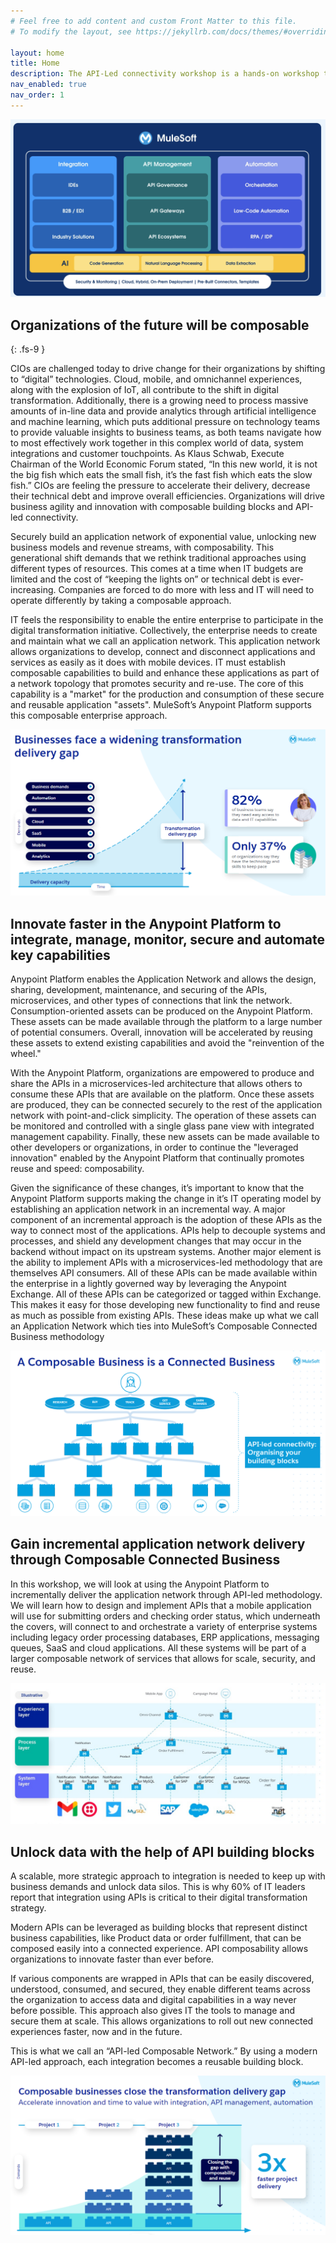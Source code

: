 ```yaml
---
# Feel free to add content and custom Front Matter to this file.
# To modify the layout, see https://jekyllrb.com/docs/themes/#overriding-theme-defaults

layout: home
title: Home
description: The API-Led connectivity workshop is a hands-on workshop that will help you understand how to design, build, secure, and manage APIs using MuleSoft Anypoint Platform.
nav_enabled: true
nav_order: 1
---
```


![Head Image](./assets/images/header-intro-2.png "Header Intro")

## Organizations of the future will be composable
{: .fs-9 }

CIOs are challenged today to drive change for their organizations by shifting to “digital” technologies. Cloud, mobile, and omnichannel experiences, along with the explosion of IoT, all contribute to the shift in digital transformation. Additionally, there is a growing need to process massive amounts of in-line data and provide analytics through artificial intelligence and machine learning, which puts additional pressure on technology teams to provide valuable insights to business teams, as both teams navigate how to most effectively work together in this complex world of data, system integrations and customer touchpoints. As Klaus Schwab, Execute Chairman of the World Economic Forum stated, “In this new world, it is not the big fish which eats the small fish, it’s the fast fish which eats the slow fish.” CIOs are feeling the pressure to accelerate their delivery, decrease their technical debt and improve overall efficiencies. Organizations will drive business agility and innovation with composable building blocks and API-led connectivity.

Securely build an application network of exponential value, unlocking new business models and revenue streams, with composability. This generational shift demands that we rethink traditional approaches using different types of resources. This comes at a time when IT budgets are limited and the cost of “keeping the lights on” or technical debt is ever-increasing. Companies are forced to do more with less and IT will need to operate differently by taking a composable approach.

IT feels the responsibility to enable the entire enterprise to participate in the digital transformation initiative. Collectively, the enterprise needs to create and maintain what we call an application network. This application network allows organizations to develop, connect and disconnect applications and services as easily as it does with mobile devices. IT must establish composable capabilities to build and enhance these applications as part of a network topology that promotes security and re-use. The core of this capability is a "market" for the production and consumption of these secure and reusable application "assets". MuleSoft’s Anypoint Platform supports this composable enterprise approach.

![Business Transformation](./assets/images/home/business-transformation.png "Business Transformation")

## Innovate faster in the Anypoint Platform to integrate, manage, monitor, secure and automate key capabilities

Anypoint Platform enables the Application Network and allows the design, sharing, development, maintenance, and securing of the APIs, microservices, and other types of connections that link the network. Consumption-oriented assets can be produced on the Anypoint Platform. These assets can be made available through the platform to a large number of potential consumers. Overall, innovation will be accelerated by reusing these assets to extend existing capabilities and avoid the "reinvention of the wheel."

With the Anypoint Platform, organizations are empowered to produce and share the APIs in a microservices-led architecture that allows others to consume these APIs that are available on the platform. Once these assets are produced, they can be connected securely to the rest of the application network with point-and-click simplicity. The operation of these assets can be monitored and controlled with a single glass pane view with integrated management capability. Finally, these new assets can be made available to other developers or organizations, in order to continue the "leveraged innovation" enabled by the Anypoint Platform that continually promotes reuse and speed: composability.

Given the significance of these changes, it’s important to know that the Anypoint Platform supports making the change in it’s IT operating model by establishing an application network in an incremental way. A major component of an incremental approach is the adoption of these APIs as the way to connect most of the applications. APIs help to decouple systems and processes, and shield any development changes that may occur in the backend without impact on its upstream systems. Another major element is the ability to implement APIs with a microservices-led methodology that are themselves API consumers. All of these APIs can be made available within the enterprise in a lightly governed way by leveraging the Anypoint Exchange. All of these APIs can be categorized or tagged within Exchange. This makes it easy for those developing new functionality to find and reuse as much as possible from existing APIs. These ideas make up what we call an Application Network which ties into MuleSoft’s Composable Connected Business methodology

![Composable Business](./assets/images/home/composable-business.png "Composable Business")

## Gain incremental application network delivery through Composable Connected Business

In this workshop, we will look at using the Anypoint Platform to incrementally deliver the application network through API-led methodology. We will learn how to design and implement APIs that a mobile application will use for submitting orders and checking order status, which underneath the covers, will connect to and orchestrate a variety of enterprise systems including legacy order processing databases, ERP applications, messaging queues, SaaS and cloud applications. All these systems will be part of a larger composable network of services that allows for scale, security, and reuse.

![Composable Network](./assets/images/home/composable-network.png "Composable Network")

## Unlock data with the help of API building blocks

A scalable, more strategic approach to integration is needed to keep up with business demands and unlock data silos. This is why 60% of IT leaders report that integration using APIs is critical to their digital transformation strategy.

Modern APIs can be leveraged as building blocks that represent distinct business capabilities, like Product data or order fulfillment, that can be composed easily into a connected experience. API composability allows organizations to innovate faster than ever before.

If various components are wrapped in APIs that can be easily discovered, understood, consumed, and secured, they enable different teams across the organization to access data and digital capabilities in a way never before possible. This approach also gives IT the tools to manage and secure them at scale. This allows organizations to roll out new connected experiences faster, now and in the future.

This is what we call an “API-led Composable Network.” By using a modern API-led approach, each integration becomes a reusable building block.

![Composability](./assets/images/home/composability.png "Composability")
